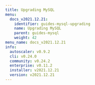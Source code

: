 ```yaml
---
title: Upgrading MySQL
menu:
  docs_v2021.12.21:
    identifier: guides-mysql-upgrading
    name: Upgrading MySQL
    parent: guides-mysql
    weight: 42
menu_name: docs_v2021.12.21
info:
  autoscaler: v0.9.2
  cli: v0.24.0
  community: v0.24.2
  enterprise: v0.11.2
  installer: v2021.12.21
  version: v2021.12.21
---
```



